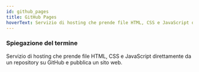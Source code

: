 ```yaml
---
id: github_pages
title: GitHub Pages
hoverText: Servizio di hosting che prende file HTML, CSS e JavaScript direttamente da un repository su GitHub e pubblica un sito web.
---
```


### Spiegazione del termine

Servizio di hosting che prende file HTML, CSS e JavaScript direttamente da un repository su GitHub e pubblica un sito web.
